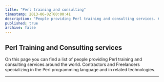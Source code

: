 ```yaml
---
title: "Perl training and consulting"
timestamp: 2013-06-02T00:00:41
description: "People providing Perl training and consulting services. Contractors, and Freelancers specializing in the Perl programming language and in related technologies."
published: true
archive: false
---
```


## Perl Training and Consulting services

On this page you can find a list of people providing Perl training and consulting services around the world. 
Contractors and Freelancers specializing in the Perl programming language and in related technologies.

<hr>

